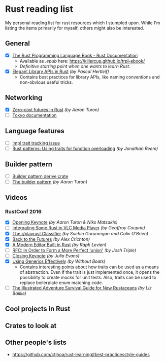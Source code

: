 # Rust reading list

My personal reading list for rust resources which I stumpled upon. While I'm listing the items primarily for myself, others might also be interested. 

## General

- [x] [The Rust Programming Language Book - Rust Documentation](https://doc.rust-lang.org/stable/book/)
  - Available as *.epub* here: https://killercup.github.io/trpl-ebook/
  - *Definitive starting point when one wants to learn Rust.*
- [x] [Elegant Library APIs in Rust](https://scribbles.pascalhertleif.de/elegant-apis-in-rust.html) *(by Pascal Hertleif)*
  - Contains best practices for library APIs, like naming conventions and non-obvious useful tricks.

## Networking

- [x] [Zero-cost futures in Rust](https://aturon.github.io/blog/2016/08/11/futures/) *(by Aaron Turon)*
- [ ] [Tokyo documentation](https://tokio.rs/docs/getting-started/tokio/)

## Language features

- [ ] [Impl trait tracking issue](https://github.com/rust-lang/rust/issues/34511)
- [ ] [Rust patterns: Using traits for function overloading](https://medium.com/@jreem/advanced-rust-using-traits-for-argument-overloading-c6a6c8ba2e17#.hlgc5zrwz) *(by Jonathan Reem)*

## Builder pattern

- [ ] [Builder pattern derive crate](https://github.com/ctjhoa/rust-learning#best-practicesstyle-guides)
- [ ] [The builder pattern](https://aturon.github.io/ownership/builders.html) *(by Aaron Turon)* 

## Videos
### RustConf 2016

- [x] [Opening Keynote](https://www.youtube.com/watch?v=pTQxHIzGqFI) *(by Aaron Turon & Niko Matsakis)*
- [ ] [Integrating Some Rust in VLC Media Player](https://www.youtube.com/watch?v=YTy_JOxGOd4&list=PLE7tQUdRKcybLShxegjn0xyTTDJeYwEkI&index=2) *(by Geoffroy Couprie)*
- [x] [The r/playrust Classifier](https://www.youtube.com/watch?v=lY10kTcM8ek&list=PLE7tQUdRKcybLShxegjn0xyTTDJeYwEkI&index=3) *(by Suchin Gururangan and Colin O'Brien)*
- [x] [Back to the Futures](https://www.youtube.com/watch?v=erJdCIti_O8) *(by Alex Crichton)*
- [x] [A Modern Editor Built in Rust](https://www.youtube.com/watch?v=SKtQgFBRUvQ) *(by Raph Levien)*
- [ ] [RFC: In Order to Form a More Perfect 'union'](https://www.youtube.com/watch?v=U8Gl3RTXf88&list=PLE7tQUdRKcybLShxegjn0xyTTDJeYwEkI&index=6) *(by Josh Triple)*
- [ ] [Closing Keynote](https://www.youtube.com/watch?v=ftQfpAeyxPo&list=PLE7tQUdRKcybLShxegjn0xyTTDJeYwEkI&index=7) *(by Julia Evans)*
- [x] [Using Generics Effectively](https://www.youtube.com/watch?v=erJdCIti_O8) *(by Without Boats)*
  - Contains interesting points about how traits can be used as a means of abstraction. Even if the trait is just implemented once, it opens the possibility to create mocks for unit tests. Also, traits can be used to replace boilerplate enum matching code.
- [ ] [The Illustrated Adventure Survival Guide for New Rustaceans](https://www.youtube.com/watch?v=Ce6ppwgF4SA&list=PLE7tQUdRKcybLShxegjn0xyTTDJeYwEkI&index=9) *(by Liz Baillie)*

## Cool projects in Rust

## Crates to look at

## Other people's lists

- https://github.com/ctjhoa/rust-learning#best-practicesstyle-guides
